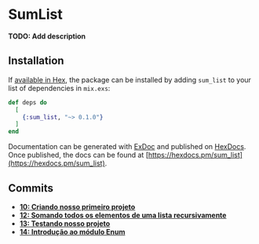 # SumList

**TODO: Add description**

## Installation

If [available in Hex](https://hex.pm/docs/publish), the package can be installed
by adding `sum_list` to your list of dependencies in `mix.exs`:

```elixir
def deps do
  [
    {:sum_list, "~> 0.1.0"}
  ]
end
```

Documentation can be generated with [ExDoc](https://github.com/elixir-lang/ex_doc)
and published on [HexDocs](https://hexdocs.pm). Once published, the docs can
be found at [https://hexdocs.pm/sum_list](https://hexdocs.pm/sum_list).


## Commits
- **[10: Criando nosso primeiro projeto](https://github.com/vinifraga/ignite/commit/ba9b3cd648a786e300cc6980ddbbe2b4290b2fd7)**
- **[12: Somando todos os elementos de uma lista recursivamente](https://github.com/vinifraga/ignite/commit/eb7dce51bdcce3e6d2f29887f743e0d43d129cba)**
- **[13: Testando nosso projeto](https://github.com/vinifraga/ignite/commit/2c3ba01544b8d6068c692e0b0a30c8f501079647)**
- **[14: Introdução ao módulo Enum](https://github.com/vinifraga/ignite/commit/4d495b3f6b0a88ec65dc799303a78f8e36ac9c48)**